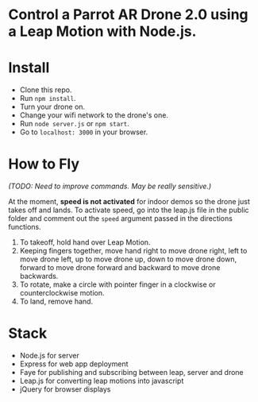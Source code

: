 # Control a Parrot AR Drone 2.0 using a Leap Motion with Node.js.

# Install

* Clone this repo.
* Run `npm install`.
* Turn your drone on.
* Change your wifi network to the drone's one.
* Run `node server.js` or `npm start`.
* Go to `localhost: 3000` in your browser.

# How to Fly

*(TODO: Need to improve commands. May be really sensitive.)*

At the moment, **speed is not activated** for indoor demos so the drone just takes off and lands.
To activate speed, go into the leap.js file in the public folder and comment out the `speed` argument passed in the directions functions.

1. To takeoff, hold hand over Leap Motion.
2. Keeping fingers together, move hand right to move drone right, left to move drone left, up to move drone up, down to move drone down, forward to move drone forward and backward to move drone backwards.
3. To rotate, make a circle with pointer finger in a clockwise or counterclockwise motion.
4. To land, remove hand.

# Stack

* Node.js for server
* Express for web app deployment
* Faye for publishing and subscribing between leap, server and drone
* Leap.js for converting leap motions into javascript
* jQuery for browser displays
